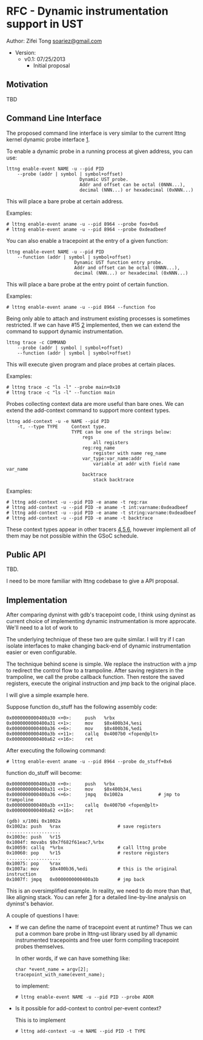 RFC - Dynamic instrumentation support in UST
============================================

Author: Zifei Tong <soariez@gmail.com>

- Version:
    - v0.1: 07/25/2013
        - Initial proposal

Motivation
----------

TBD


Command Line Interface
----------------------

The proposed command line interface is very similar to the current lttng kernel
dynamic probe interface [1].

To enable a dynamic probe in a running process at given address, you can use:

    lttng enable-event NAME -u --pid PID
        --probe (addr | symbol | symbol+offset)
                               Dynamic UST probe.
                               Addr and offset can be octal (0NNN...),
                               decimal (NNN...) or hexadecimal (0xNNN...)

This will place a bare probe at certain address.

Examples:

    # lttng enable-event aname -u --pid 8964 --probe foo+0x6
    # lttng enable-event aname -u --pid 8964 --probe 0xdeadbeef

You can also enable a tracepoint at the entry of a given function:

    lttng enable-event NAME -u --pid PID
        --function (addr | symbol | symbol+offset)
                             Dynamic UST function entry probe.
                             Addr and offset can be octal (0NNN...),
                             decimal (NNN...) or hexadecimal (0xNNN...)

This will place a bare probe at the entry point of certain function.

Examples:

    # lttng enable-event aname -u --pid 8964 --function foo

Being only able to attach and instrument existing processes is sometimes
restricted. If we can have #15 [2] implemented, then we can extend the command
to support dynamic instrumentation.

    lttng trace -c COMMAND
        --probe (addr | symbol | symbol+offset)
        --function (addr | symbol | symbol+offset)

This will execute given program and place probes at certain places.

Examples:

    # lttng trace -c "ls -l" --probe main+0x10
    # lttng trace -c "ls -l" --function main

Probes collecting context data are more useful than bare ones. We can extend
the add-context command to support more context types.

    lttng add-context -u -e NAME --pid PID
        -t, --type TYPE     Context type.
                            TYPE can be one of the strings below:
                                regs
                                    all registers
                                reg:reg_name
                                    register with name reg_name
                                var_type:var_name:addr
                                    variable at addr with field name var_name
                                backtrace
                                    stack backtrace

Examples:

    # lttng add-context -u --pid PID -e aname -t reg:rax
    # lttng add-context -u --pid PID -e aname -t int:varname:0xdeadbeef
    # lttng add-context -u --pid PID -e aname -t string:varname:0xdeadbeef
    # lttng add-context -u --pid PID -e aname -t backtrace

These context types appear in other tracers [4],[5],[6], however implement all of
them may be not possible within the GSoC schedule.


Public API
----------

TBD.

I need to be more familiar with lttng codebase to give a API proposal.


Implementation
--------------

After comparing dyninst with gdb's tracepoint code, I think using dyninst as
current choice of implementing dynamic instrumentation is more approcate.
We'll need to a lot of work to

The underlying technique of these two are quite similar. I will try if I can
isolate interfaces to make changing back-end of dynamic instrumentation easier
or even configurable.

The technique behind scene is simple. We replace the instruction with a jmp to
redirect the control flow to a trampoline. After saving registers in the
trampoline, we call the probe callback function. Then restore the saved
registers, execute the original instruction and jmp back to the original place.

I will give a simple example here.

Suppose function do_stuff has the following assembly code:

    0x0000000000400a30 <+0>:     push   %rbx
    0x0000000000400a31 <+1>:     mov    $0x400b34,%esi
    0x0000000000400a36 <+6>:     mov    $0x400b36,%edi
    0x0000000000400a3b <+11>:    callq  0x4007b0 <fopen@plt>
    0x0000000000400a62 <+16>:    ret

After executing the following command:

    # lttng enable-event aname -u --pid 8964 --probe do_stuff+0x6

function do_stuff will become:

    0x0000000000400a30 <+0>:     push   %rbx
    0x0000000000400a31 <+1>:     mov    $0x400b34,%esi
    0x0000000000400a36 <+6>:     jmpq   0x1002a             # jmp to trampoline
    0x0000000000400a3b <+11>:    callq  0x4007b0 <fopen@plt>
    0x0000000000400a62 <+16>:    ret

    (gdb) x/100i 0x1002a
    0x1002a: push   %rax                     # save registers
    ....................
    0x1003e: push   %r15
    0x1004f: movabs $0x7f682f61eac7,%rbx
    0x10059: callq  *%rbx                    # call lttng probe
    0x10060: pop    %r15                     # restore registers
    ....................
    0x10075: pop    %rax
    0x1007a: mov    $0x400b36,%edi           # this is the original instruction
    0x1007f: jmpq   0x0000000000400a3b       # jmp back

This is an oversimplified example. In reality, we need to do more than that,
like aligning stack. You can refer [3] for a detailed line-by-line analysis
on dyninst's behavior.


A couple of questions I have:

* If we can define the name of tracepoint event at runtime? Thus we can put a
  common bare probe in lttng-ust library used by all dynamic instrumented
  tracepoints and free user form compiling tracepoint probes themselves.

  In other words, if we can have something like:

    ```
    char *event_name = argv[2];
    tracepoint_with_name(event_name);
    ```
  to implement:

    ```
    # lttng enable-event NAME -u --pid PID --probe ADDR
    ```
   
* Is it possible for add-context to control per-event context?
  
  This is to implement
    
    ```
    # lttng add-context -u -e NAME --pid PID -t TYPE
    ```

[1]: http://bugs.lttng.org/projects/lttng-tools/wiki
[2]: http://bugs.lttng.org/issues/15
[3]: https://github.com/5kg/lttng-gsoc/blob/master/notes/dyninst.md
[4]: http://sourceware.org/systemtap/SystemTap_Beginners_Guide/utargetvariable.html
[5]: http://sourceware.org/systemtap/SystemTap_Beginners_Guide/ustack.html
[6]: http://sourceware.org/gdb/onlinedocs/gdb/Tracepoint-Actions.html#Tracepoint-Actions
